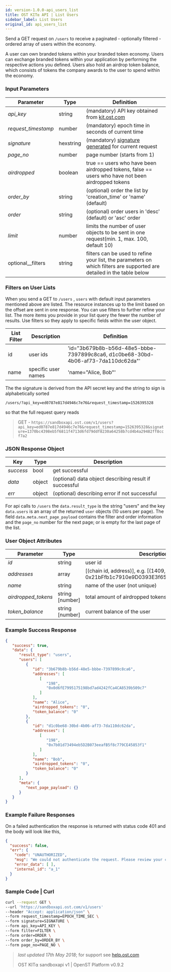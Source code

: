 ```yaml
---
id: version-1.0.0-api_users_list
title: OST KIT⍺ API | List Users
sidebar_label: List Users
original_id: api_users_list
---
```


Send a GET request on `/users` to receive a paginated - optionally filtered - ordered array of users within the economy.

A user can own branded tokens within your branded token economy.  Users can exchange branded tokens within your application by performing the respective actions you defined.  Users also hold an airdrop token balance, which consists of tokens the company awards to the user to spend within the economy.

### Input Parameters

| Parameter           | Type       | Definition  |
|---------------------|-----------|--------|
| _api_key_           | string      | (mandatory) API key obtained from [kit.ost.com](https://kit.ost.com)|
| _request_timestamp_ | number     | (mandatory) epoch time in seconds of current time |
| _signature_         | hexstring  | (mandatory) [<u>signature generated</u>](/docs/api_authentication.html) for current request |
| _page_no_           | number    | page number (starts from 1) |
| _airdropped_ | boolean | true == users who have been airdropped tokens, false == users who have not been airdropped tokens
| _order_by_          | string |(optional) order the list by 'creation_time' or 'name' (default) |
| _order_             | string  |(optional) order users in 'desc' (default) or 'asc' order |
| _limit_ | number  | limits the number of user objects to be sent in one request(min. 1, max. 100, default 10) |
|optional__filters|string| filters can be used to refine your list, the parameters on which filters are supported are detailed in the table below|


### Filters on User Lists


When you send a GET to `/users` , `users` with default input parameters mentioned above are listed. The resource instances up to the limit based on the offset are sent in one response. You can use filters to further refine your list. The more items you provide in your list query the fewer the number of results. Use filters so they apply to specific fields within the user object.

| List Filter           | Description       | Definition  |
|---------------------|-----------|--------|
|id|user ids|'id="3b679b8b-b56d-48e5-bbbe-7397899c8ca6, d1c0be68-30bd-4b06-af73-7da110dc62da"'|
|name|specific user names|'name="Alice, Bob"'|


The the signature is derived from the API secret key and the string to sign is alphabetically sorted


`/users/?api_key=ed0787e817d4946c7e76&request_timestamp=1526395328`

so that the full request query reads

> GET - `https://sandboxapi.ost.com/v1/users?api_key=ed0787e817d4946c7e76&request_timestamp=1526395328&signature=1370bc4398eb5f6811f4713d6fd79ddf8230a64258b7cd4b4a29482ff8ccf7a2`

### JSON Response Object

| Key        | Type   | Description      |
|------------|--------|------------|
| _success_  | bool   | get successful |
| _data_     | object | (optional) data object describing result if successful   |
| _err_      | object | (optional) describing error if not successful |

For api calls to `/users` the `data.result_type` is the string "users"
and the key `data.users` is an array of the returned `user` objects (10 users per page). The field `data.meta.next_page_payload` contains the filter and order information and the `page_no` number for the next page; or is empty for the last page of the list.

### User Object Attributes

| Parameter | Type   | Description  |
|-----------|--------|--------|
| _id_      | string | user id |
| _addresses_    | array | [(chain id, address)], e.g. [(1409, 0x21bFfb1c7910e9D0393E3f655E921FB47F70ab56)]  |
| _name_    | string | name of the user (not unique)  |
| _airdropped_tokens_ | string [number] | 	total amount of airdropped tokens to the user |
| _token_balance_           | string [number] | current balance of the user |

### Example Success Response
```json
{
   "success": true,
   "data": {
      "result_type": "users",
      "users": [
         {
            "id": "3b679b8b-b56d-48e5-bbbe-7397899c8ca6",
            "addresses": [
               [
                  "198",
                  "0x0d6fE7995175198bd7ad4242fCa4CA8539b509c7"
               ]
            ],
            "name": "Alice",
            "airdropped_tokens": "0",
            "token_balance": "0"
         },
         {
            "id": "d1c0be68-30bd-4b06-af73-7da110dc62da",
            "addresses": [
               [
                  "198",
                  "0x7b01d73494eb5D2B073eeafB5f8c779CE45853f1"
               ]
            ],
            "name": "Bob",
            "airdropped_tokens": "0",
            "token_balance": "0"
         }
      ],
      "meta": {
         "next_page_payload": {}
      }
   }
}
```

### Example Failure Responses
On a failed authentication the response is returned with status code 401 and the body will look like this,

```json
{
  "success": false,
  "err": {
    "code": "UNAUTHORIZED",
    "msg": "We could not authenticate the request. Please review your credentials and authentication method.",
    "error_data": [ ],
    "internal_id": "a_1"
  }
}
```


### Sample Code | Curl
```bash
curl --request GET \
--url 'https://sandboxapi.ost.com/v1/users'
--header "Accept: application/json" \
--form request_timestamp=EPOCH_TIME_SEC \
--form signature=SIGNATURE \
--form api_key=API_KEY \
--form filter=FILTER \
--form order=ORDER \
--form order_by=ORDER_BY \
--form page_no=PAGE_NO \
```

>_last updated 17th May 2018_; for support see [help.ost.com](help.ost.com)
>
> OST KIT⍺ sandboxapi v1 | OpenST Platform v0.9.2
